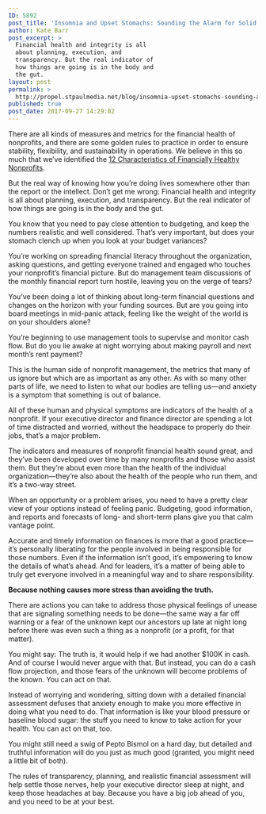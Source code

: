 ```yaml
---
ID: 5892
post_title: 'Insomnia and Upset Stomachs: Sounding the Alarm for Solid Nonprofit Finance'
author: Kate Barr
post_excerpt: >
  Financial health and integrity is all
  about planning, execution, and
  transparency. But the real indicator of
  how things are going is in the body and
  the gut.
layout: post
permalink: >
  http://propel.stpaulmedia.net/blog/insomnia-upset-stomachs-sounding-alarm-solid-nonprofit-finance/
published: true
post_date: 2017-09-27 14:29:02
---
```

There are all kinds of measures and metrics for the financial health of nonprofits, and there are some golden rules to practice in order to ensure stability, flexibility, and sustainability in operations. We believe in this so much that we’ve identified the <a href="http://propelnonprofits.org/wp-content/uploads/2017/09/characteristics_financially_healthy_nonprofits.pdf">12 Characteristics of Financially Healthy Nonprofits</a>.

But the real way of knowing how you’re doing lives somewhere other than the report or the intellect. Don’t get me wrong: Financial health and integrity is all about planning, execution, and transparency. But the real indicator of how things are going is in the body and the gut.

You know that you need to pay close attention to budgeting, and keep the numbers realistic and well considered. That’s very important, but does your stomach clench up when you look at your budget variances?

You’re working on spreading financial literacy throughout the organization, asking questions, and getting everyone trained and engaged who touches your nonprofit’s financial picture. But do management team discussions of the monthly financial report turn hostile, leaving you on the verge of tears?

You’ve been doing a lot of thinking about long-term financial questions and changes on the horizon with your funding sources. But are you going into board meetings in mid-panic attack, feeling like the weight of the world is on your shoulders alone?

You’re beginning to use management tools to supervise and monitor cash flow. But do you lie awake at night worrying about making payroll and next month’s rent payment?

This is the human side of nonprofit management, the metrics that many of us ignore but which are as important as any other. As with so many other parts of life, we need to listen to what our bodies are telling us—and anxiety is a symptom that something is out of balance.

All of these human and physical symptoms are indicators of the health of a nonprofit. If your executive director and finance director are spending a lot of time distracted and worried, without the headspace to properly do their jobs, that’s a major problem.

The indicators and measures of nonprofit financial health sound great, and they’ve been developed over time by many nonprofits and those who assist them. But they’re about even more than the health of the individual organization—they’re also about the health of the people who run them, and it’s a two-way street.

When an opportunity or a problem arises, you need to have a pretty clear view of your options instead of feeling panic. Budgeting, good information, and reports and forecasts of long- and short-term plans give you that calm vantage point.

Accurate and timely information on finances is more that a good practice—it’s personally liberating for the people involved in being responsible for those numbers. Even if the information isn’t good, it’s empowering to know the details of what’s ahead. And for leaders, it’s a matter of being able to truly get everyone involved in a meaningful way and to share responsibility.

<strong>Because nothing causes more stress than avoiding the truth.</strong>

There are actions you can take to address those physical feelings of unease that are signaling something needs to be done—the same way a far off warning or a fear of the unknown kept our ancestors up late at night long before there was even such a thing as a nonprofit (or a profit, for that matter).

You might say: The truth is, it would help if we had another $100K in cash. And of course I would never argue with that. But instead, you can do a cash flow projection, and those fears of the unknown will become problems of the known. You can act on that.

Instead of worrying and wondering, sitting down with a detailed financial assessment defuses that anxiety enough to make you more effective in doing what you need to do. That information is like your blood pressure or baseline blood sugar: the stuff you need to know to take action for your health. You can act on that, too.

You might still need a swig of Pepto Bismol on a hard day, but detailed and truthful information will do you just as much good (granted, you might need a little bit of both).

The rules of transparency, planning, and realistic financial assessment will help settle those nerves, help your executive director sleep at night, and keep those headaches at bay. Because you have a big job ahead of you, and you need to be at your best.